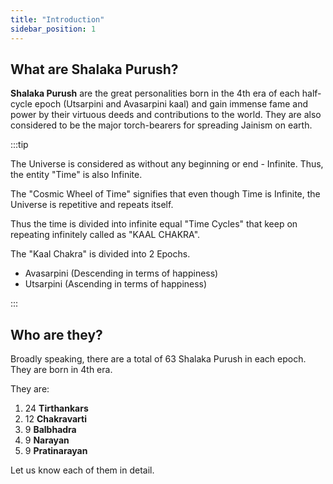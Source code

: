 ```yaml
---
title: "Introduction"
sidebar_position: 1
---
```


## What are Shalaka Purush?

**Shalaka Purush** are the great personalities born in the 4th era of each half-cycle epoch (Utsarpini and Avasarpini kaal) and gain immense fame and power by their virtuous deeds and contributions to the world. They are also considered to be the major torch-bearers for spreading Jainism on earth.

:::tip ‎

The Universe is considered as without any beginning or end - Infinite. Thus, the entity "Time" is also Infinite.

The "Cosmic Wheel of Time" signifies that even though Time is Infinite, the Universe is repetitive and repeats itself.

Thus the time is divided into infinite equal "Time Cycles" that keep on repeating infinitely called as "KAAL CHAKRA".

The "Kaal Chakra" is divided into 2 Epochs.

- Avasarpini (Descending in terms of happiness)
- Utsarpini (Ascending in terms of happiness)

:::

## Who are they?

Broadly speaking, there are a total of 63 Shalaka Purush in each epoch. They are born in 4th era.

They are:

1. 24 **Tirthankars**
2. 12 **Chakravarti**
3. 9 **Balbhadra**
4. 9 **Narayan**
5. 9 **Pratinarayan**

Let us know each of them in detail.










